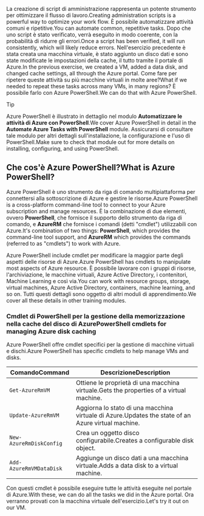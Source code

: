<span data-ttu-id="7001e-101">La creazione di script di amministrazione rappresenta un potente strumento per ottimizzare il flusso di lavoro.</span><span class="sxs-lookup"><span data-stu-id="7001e-101">Creating administration scripts is a powerful way to optimize your work flow.</span></span> <span data-ttu-id="7001e-102">È possibile automatizzare attività comuni e ripetitive.</span><span class="sxs-lookup"><span data-stu-id="7001e-102">You can automate common, repetitive tasks.</span></span> <span data-ttu-id="7001e-103">Dopo che uno script è stato verificato, verrà eseguito in modo coerente, con la probabilità di ridurre gli errori.</span><span class="sxs-lookup"><span data-stu-id="7001e-103">Once a script has been verified, it will run consistently, which will likely reduce errors.</span></span> <span data-ttu-id="7001e-104">Nell'esercizio precedente è stata creata una macchina virtuale, è stato aggiunto un disco dati e sono state modificate le impostazioni della cache, il tutto tramite il portale di Azure.</span><span class="sxs-lookup"><span data-stu-id="7001e-104">In the previous exercise, we created a VM, added a data disk, and changed cache settings, all through the Azure portal.</span></span> <span data-ttu-id="7001e-105">Come fare per ripetere queste attività su più macchine virtuali in molte aree?</span><span class="sxs-lookup"><span data-stu-id="7001e-105">What if we needed to repeat these tasks across many VMs, in many regions?</span></span> <span data-ttu-id="7001e-106">È possibile farlo con Azure PowerShell.</span><span class="sxs-lookup"><span data-stu-id="7001e-106">We can do that with Azure PowerShell.</span></span>

> [!TIP]
> <span data-ttu-id="7001e-107">Azure PowerShell è illustrato in dettaglio nel modulo **Automatizzare le attività di Azure con PowerShell**.</span><span class="sxs-lookup"><span data-stu-id="7001e-107">We cover Azure PowerShell in detail in the **Automate Azure Tasks with PowerShell** module.</span></span> <span data-ttu-id="7001e-108">Assicurarsi di consultare tale modulo per altri dettagli sull'installazione, la configurazione e l'uso di PowerShell.</span><span class="sxs-lookup"><span data-stu-id="7001e-108">Make sure to check that module out for more details on installing, configuring, and using PowerShell.</span></span>

## <a name="what-is-azure-powershell"></a><span data-ttu-id="7001e-109">Che cos'è Azure PowerShell?</span><span class="sxs-lookup"><span data-stu-id="7001e-109">What is Azure PowerShell?</span></span>

<span data-ttu-id="7001e-110">Azure PowerShell è uno strumento da riga di comando multipiattaforma per connettersi alla sottoscrizione di Azure e gestire le risorse.</span><span class="sxs-lookup"><span data-stu-id="7001e-110">Azure PowerShell is a cross-platform command-line tool to connect to your Azure subscription and manage resources.</span></span> <span data-ttu-id="7001e-111">È la combinazione di due elementi, ovvero **PowerShell**, che fornisce il supporto dello strumento da riga di comando, e **AzureRM** che fornisce i comandi (detti "cmdlet") utilizzabili con Azure.</span><span class="sxs-lookup"><span data-stu-id="7001e-111">It's combination of two things: **PowerShell**, which provides the command-line tool support, and **AzureRM** which provides the commands (referred to as "cmdlets") to work with Azure.</span></span> 

<span data-ttu-id="7001e-112">Azure PowerShell include cmdlet per modificare la maggior parte degli aspetti delle risorse di Azure.</span><span class="sxs-lookup"><span data-stu-id="7001e-112">Azure PowerShell has cmdlets to manipulate most aspects of Azure resource.</span></span> <span data-ttu-id="7001e-113">È possibile lavorare con i gruppi di risorse, l'archiviazione, le macchine virtuali, Azure Active Directory, i contenitori, Machine Learning e così via.</span><span class="sxs-lookup"><span data-stu-id="7001e-113">You can work with resource groups, storage, virtual machines, Azure Active Directory, containers, machine learning, and so on.</span></span> <span data-ttu-id="7001e-114">Tutti questi dettagli sono oggetto di altri moduli di apprendimento.</span><span class="sxs-lookup"><span data-stu-id="7001e-114">We cover all these details in other training modules.</span></span>

### <a name="powershell-cmdlets-for-managing-azure-disk-caching"></a><span data-ttu-id="7001e-115">Cmdlet di PowerShell per la gestione della memorizzazione nella cache del disco di Azure</span><span class="sxs-lookup"><span data-stu-id="7001e-115">PowerShell cmdlets for managing Azure disk caching</span></span>

<span data-ttu-id="7001e-116">Azure PowerShell offre cmdlet specifici per la gestione di macchine virtuali e dischi.</span><span class="sxs-lookup"><span data-stu-id="7001e-116">Azure PowerShell has specific cmdlets to help manage VMs and disks.</span></span>

|<span data-ttu-id="7001e-117">Comando</span><span class="sxs-lookup"><span data-stu-id="7001e-117">Command</span></span>  | <span data-ttu-id="7001e-118">Descrizione</span><span class="sxs-lookup"><span data-stu-id="7001e-118">Description</span></span> |
|---------|-------------|
| `Get-AzureRmVM`         | <span data-ttu-id="7001e-119">Ottiene le proprietà di una macchina virtuale.</span><span class="sxs-lookup"><span data-stu-id="7001e-119">Gets the properties of a virtual machine.</span></span>       |
| `Update-AzureRmVM`      | <span data-ttu-id="7001e-120">Aggiorna lo stato di una macchina virtuale di Azure.</span><span class="sxs-lookup"><span data-stu-id="7001e-120">Updates the state of an Azure virtual machine.</span></span>  |
| `New-AzureRmDiskConfig` | <span data-ttu-id="7001e-121">Crea un oggetto disco configurabile.</span><span class="sxs-lookup"><span data-stu-id="7001e-121">Creates a configurable disk object.</span></span>             |
| `Add-AzureRmVMDataDisk` | <span data-ttu-id="7001e-122">Aggiunge un disco dati a una macchina virtuale.</span><span class="sxs-lookup"><span data-stu-id="7001e-122">Adds a data disk to a virtual machine.</span></span>          |

<span data-ttu-id="7001e-123">Con questi cmdlet è possibile eseguire tutte le attività eseguite nel portale di Azure.</span><span class="sxs-lookup"><span data-stu-id="7001e-123">With these, we can do all the tasks we did in the Azure portal.</span></span> <span data-ttu-id="7001e-124">Ora verranno provati con la macchina virtuale dell'esercizio.</span><span class="sxs-lookup"><span data-stu-id="7001e-124">Let's try it out on our VM.</span></span>
